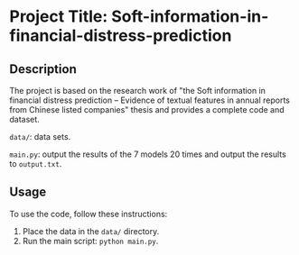 # Project Title: Soft-information-in-financial-distress-prediction 
  
## Description

The project is based on the research work of "the Soft information in financial distress prediction – Evidence of textual features in annual reports from Chinese listed companies" thesis and provides a complete code and dataset.

`data/`: data sets.

`main.py`: output the results of the 7 models 20 times and output the results to `output.txt`.

## Usage  
  
To use the code, follow these instructions:  
  
1. Place the data in the `data/` directory.  
2. Run the main script: `python main.py`.


